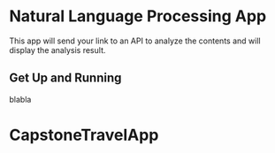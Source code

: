 # Natural Language Processing App

This app will send your link to an API to analyze the contents and will display the analysis result.

## Get Up and Running

blabla

# CapstoneTravelApp
